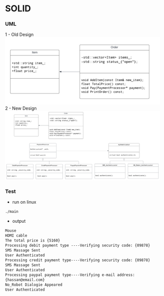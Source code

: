 # SOLID
### UML
1 - Old Design
![OLD Design](./Design/old.png)
2 - New Design
![OLD Design](./Design/new.svg)

### Test
- run on linux
```bash 
./main
```
- output

```
Mouse
HDMI cable
The total price is {5160}
Processing debit payment type ----Verifying security code: {09878}
SMS Massage Sent 
User Authenticated 
Processing credit payment type----Verifying security code: {09878}
SMS Massage Sent 
User Authenticated 
Processing paypal payment type----Verifying e-mail address: {hassan@email.com}
No_Robot Dialogie Appeared 
User Authenticated 
```